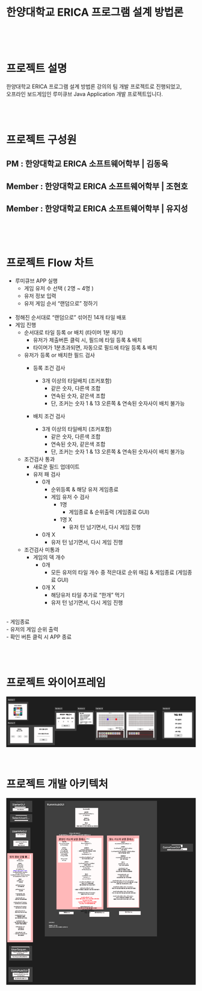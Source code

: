 # 한양대학교 ERICA 프로그램 설계 방법론
</br></br></br>




# 프로젝트 설명
한양대학교 ERICA 프로그램 설계 방법론 강의의 팀 개발 프로젝트로 진행되었고, </br>
오프라인 보드게임인 루미큐브 Java Application 개발 프로젝트입니다. </br>
</br></br></br>

# 프로젝트 구성원
## PM : 한양대학교 ERICA 소프트웨어학부 | 김동욱 </br>
## Member : 한양대학교 ERICA 소프트웨어학부 | 조현호 </br>
## Member : 한양대학교 ERICA 소프트웨어학부 | 유지성 </br>
</br></br></br>

# 프로젝트 Flow 차트

- 루미큐브 APP 실행 </br>
    - 게임 유저 수 선택 ( 2명 ~ 4명 ) </br>
    - 유저 정보 입력 </br> 
    - 유저 게임 순서 “랜덤으로” 정하기 </br></br>
- 정해진 순서대로 “랜덤으로” 섞어진 14개 타일 배포 </br>
- 게임 진행 </br> 
    - 순서대로 타일 등록 or 배치 (타이머 1분 재기) </br>
        - 유저가 제출버튼 클릭 시, 필드에 타일 등록 & 배치 </br>
        - 타이머가 1분초과되면, 자동으로 필드에 타일 등록 & 배치 </br>
    - 유저가 등록 or 배치한 필드 검사 </br>
        - 등록 조건 검사 </br> 
            - 3개 이상의 타일배치 (조커포함) </br>
                - 같은 숫자, 다른색 조합 </br>
                - 연속된 숫자, 같은색 조합 </br>
                - 단, 조커는 숫자 1 & 13 오른쪽  & 연속된 숫자사이 배치 불가능 </br>
                   
        - 배치 조건 검사 </br> 
            - 3개 이상의 타일배치 (조커포함)</br>
                - 같은 숫자, 다른색 조합</br>
                - 연속된 숫자, 같은색 조합</br>
                - 단, 조커는 숫자 1 & 13 오른쪽  & 연속된 숫자사이 배치 불가능</br>
    - 조건검사 통과</br>
        - 새로운 필드 업데이트</br>
        - 유저 패 검사</br>
            - 0개</br>
                - 순위등록 & 해당 유저 게임종료</br>
                - 게임 유저 수 검사</br>
                    - 1명</br>
                        - 게임종료 & 순위출력 (게임종료 GUI)</br>
                    - 1명  X</br>
                        - 유저 턴 넘기면서, 다시 게임 진행</br>
            - 0개 X</br>
                - 유저 턴 넘기면서, 다시 게임 진행</br>
    - 조건검사 미통과</br>
        - 게임의 덱 개수</br>
            - 0개</br>
                - 모든 유저의 타일 개수 중 적은대로 순위 매김 & 게임종료 (게임종료 GUI)</br>
            - 0개 X</br>
                - 해당유저 타일 추가로 “한개” 먹기</br>
                - 유저 턴 넘기면서, 다시 게임 진행</br>
</br>
- 게임종료</br>
    - 유저의 게임 순위 출력</br>
    - 확인 버튼 클릭 시 APP 종료</br>
</br></br></br>



# 프로젝트 와이어프레임
![와이어프레임](./Image/rummikub_WireFrame.png)
</br></br></br>


# 프로젝트 개발 아키텍처
![개발 아키텍처](./Image/rummikub_architecture.png)
